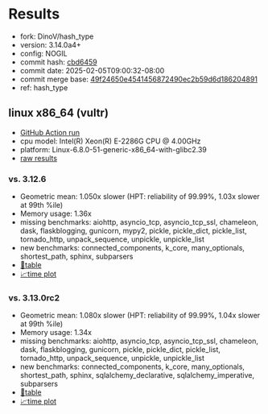 # Results

- fork: DinoV/hash_type
- version: 3.14.0a4+
- config: NOGIL
- commit hash: [cbd6459](https://github.com/DinoV/cpython/commit/cbd6459)
- commit date: 2025-02-05T09:00:32-08:00
- commit merge base: [49f24650e4541456872490ec2b59d6d186204891](https://github.com/python/cpython/commit/49f24650e4541456872490ec2b59d6d186204891)
- ref: hash_type

## linux x86_64 (vultr)

- [GitHub Action run](https://github.com/facebookexperimental/free-threading-benchmarking/actions/runs/13162638117)
- cpu model: Intel(R) Xeon(R) E-2286G CPU @ 4.00GHz
- platform: Linux-6.8.0-51-generic-x86_64-with-glibc2.39
- [raw results](bm-20250205-vultr-x86_64-DinoV-hash_type-3.14.0a4%2B-cbd6459.json)

### vs. 3.12.6

- Geometric mean: 1.050x slower (HPT: reliability of 99.99%, 1.03x slower at 99th %ile)
- Memory usage: 1.36x
- missing benchmarks: aiohttp, asyncio_tcp, asyncio_tcp_ssl, chameleon, dask, flaskblogging, gunicorn, mypy2, pickle, pickle_dict, pickle_list, tornado_http, unpack_sequence, unpickle, unpickle_list
- new benchmarks: connected_components, k_core, many_optionals, shortest_path, sphinx, subparsers
- [📄table](bm-20250205-vultr-x86_64-DinoV-hash_type-3.14.0a4%2B-cbd6459-vs-3.12.6.md)
- [📈time plot](bm-20250205-vultr-x86_64-DinoV-hash_type-3.14.0a4%2B-cbd6459-vs-3.12.6.svg)

### vs. 3.13.0rc2

- Geometric mean: 1.080x slower (HPT: reliability of 99.99%, 1.04x slower at 99th %ile)
- Memory usage: 1.34x
- missing benchmarks: aiohttp, asyncio_tcp, asyncio_tcp_ssl, chameleon, dask, flaskblogging, gunicorn, pickle, pickle_dict, pickle_list, tornado_http, unpack_sequence, unpickle, unpickle_list
- new benchmarks: connected_components, k_core, many_optionals, shortest_path, sphinx, sqlalchemy_declarative, sqlalchemy_imperative, subparsers
- [📄table](bm-20250205-vultr-x86_64-DinoV-hash_type-3.14.0a4%2B-cbd6459-vs-3.13.0rc2.md)
- [📈time plot](bm-20250205-vultr-x86_64-DinoV-hash_type-3.14.0a4%2B-cbd6459-vs-3.13.0rc2.svg)

